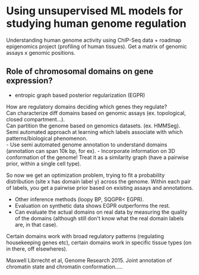# Using unsupervised ML models for studying human genome regulation  
Understanding human genome activity using ChIP-Seq data + roadmap epigenomics project (profiling of human tissues). Get a matrix of genomic assays x genomic positions.  
## Role of chromosomal domains on gene expression?  
- entropic graph based posterior regularization (EGPR)  

How are regulatory domains deciding which genes they regulate?  
Can characterize diff domains based on genomic assays (ex. topological, closed compartment...).  
Can partition the genome based on genomics datasets. (ex. HMMSeg).  
Semi automated approach at learning which labels associate with which patterns/biological phenomenon.  
	- Use semi automated genome annotation to understand domains (annotation can span 10k bp, for ex). 
	- Incorporate information on 3D conformation of the genome! Treat it as a similarity graph (have a pairwise prior, within a single cell type).  

So now we get an optimization problem, trying to fit a probability distribution (site x has domain label y) across the genome. Within each pair of labels, you get a pairwise prior based on existing assays and annotations.  
- Other inference methods (loopy BP, SQGPR< EGPR).  
- Evaluation on synthetic data shows EGPR outperforms the rest.  
- Can evaluate the actual domains on real data by measuring the quality of the domains (although still don't know what the real domain labels are, in that case).  
 
Certain domains work with broad regulatory patterns (regulating housekeeping genes etc), certain domains work in specific tissue types (on in there, off elsewheres). 

Maxwell Librrecht et al, Genome Research 2015. Joint annotation of chromatin state and chromatin conformation.....


